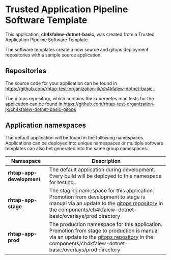 # Trusted Application Pipeline Software Template

This application, **ch4kfalew-dotnet-basic**, was created from a Trusted Application Pipeline Software Template.

The software templates create a new source and gitops deployment repositories with a sample source application. 

## Repositories

The source code for your application can be found in [https://github.com/rhtap-test-organization-jk/ch4kfalew-dotnet-basic ](https://github.com/rhtap-test-organization-jk/ch4kfalew-dotnet-basic ).
 
The gitops repository, which contains the kubernetes manifests for the application can be found in 
[https://github.com/rhtap-test-organization-jk/ch4kfalew-dotnet-basic-gitops ](https://github.com/rhtap-test-organization-jk/ch4kfalew-dotnet-basic-gitops ) 

## Application namespaces 

The default application will be found in the following namespaces. Applications can be deployed into unique namespaces or multiple software templates can also bet generated into the same group namespaces.  

|  Namespace   |  Description   |  
| -------- | -------- |   
| **rhtap-app-development** | The default application during development. Every build will be deployed to this namespace for testing. | 
| **rhtap-app-stage** | The staging namespace for this application. Promotion from development to stage is manual via an update to the [gitops repository](https://github.com/rhtap-test-organization-jk/ch4kfalew-dotnet-basic-gitops ) in the components/ch4kfalew-dotnet-basic/overlays/prod directory |  
| **rhtap-app-prod** | The production namespace for this application. Promotion from stage to production is manual via an update to the [gitops repository](https://github.com/rhtap-test-organization-jk/ch4kfalew-dotnet-basic-gitops ) in the components/ch4kfalew-dotnet-basic/overlays/prod directory | 